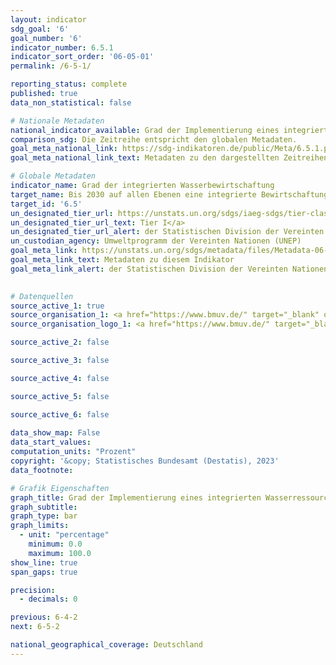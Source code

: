 ```yaml
---
layout: indicator    
sdg_goal: '6'    
goal_number: '6'    
indicator_number: 6.5.1    
indicator_sort_order: '06-05-01'    
permalink: /6-5-1/    

reporting_status: complete    
published: true    
data_non_statistical: false    

# Nationale Metadaten    
national_indicator_available: Grad der Implementierung eines integrierten Wasserressourcenmanagements    
comparison_sdg: Die Zeitreihe entspricht den globalen Metadaten.    
goal_meta_national_link: https://sdg-indikatoren.de/public/Meta/6.5.1.pdf
goal_meta_national_link_text: Metadaten zu den dargestellten Zeitreihen    

# Globale Metadaten    
indicator_name: Grad der integrierten Wasserbewirtschaftung    
target_name: Bis 2030 auf allen Ebenen eine integrierte Bewirtschaftung der Wasserressourcen umsetzen, gegebenenfalls auch mittels grenzüberschreitender Zusammenarbeit    
target_id: '6.5'    
un_designated_tier_url: https://unstats.un.org/sdgs/iaeg-sdgs/tier-classification/'    
un_designated_tier_url_text: Tier I</a>    
un_designated_tier_url_alert: der Statistischen Division der Vereinten Nationen    
un_custodian_agency: Umweltprogramm der Vereinten Nationen (UNEP)    
goal_meta_link: https://unstats.un.org/sdgs/metadata/files/Metadata-06-05-01.pdf    
goal_meta_link_text: Metadaten zu diesem Indikator    
goal_meta_link_alert: der Statistischen Division der Vereinten Nationen    
    

# Datenquellen
source_active_1: true
source_organisation_1: <a href="https://www.bmuv.de/" target="_blank" onclick="return confirm_alert('des Bundesministeriums für Umwelt, Naturschutz, nukleare Sicherheit und Verbraucherschutz','De');"> Bundesministerium für Umwelt, Naturschutz, nukleare Sicherheit und Verbraucherschutz (BMUV) </a>
source_organisation_logo_1: <a href="https://www.bmuv.de/" target="_blank" onclick="return confirm_alert('des Bundesministeriums für Umwelt, Naturschutz, nukleare Sicherheit und Verbraucherschutz','De');"><img src="https://g205sdgs.github.io/sdg-indicators/public/OrgImgDe/bmuv.png" alt="Logo bmuv" style="height:60px; width:148px"/></a>

source_active_2: false

source_active_3: false

source_active_4: false

source_active_5: false

source_active_6: false
    
data_show_map: False    
data_start_values:     
computation_units: "Prozent"    
copyright: '&copy; Statistisches Bundesamt (Destatis), 2023'    
data_footnote:     

# Grafik Eigenschaften    
graph_title: Grad der Implementierung eines integrierten Wasserressourcenmanagements
graph_subtitle:     
graph_type: bar    
graph_limits:
  - unit: "percentage"
    minimum: 0.0
    maximum: 100.0
show_line: true
span_gaps: true

precision:
  - decimals: 0    

previous: 6-4-2    
next: 6-5-2    

national_geographical_coverage: Deutschland    
---
```


<span></span>